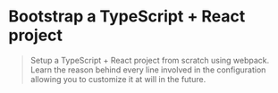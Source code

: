 # Bootstrap a TypeScript + React  project
> Setup a TypeScript + React project from scratch using webpack. Learn the reason behind every line involved in the configuration allowing you to customize it at will in the future.

